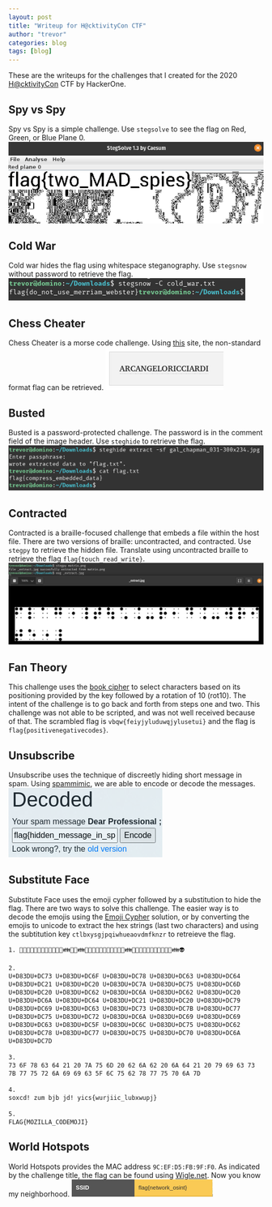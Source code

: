 ```yaml
---
layout: post
title: "Writeup for H@cktivityCon CTF"
author: "trevor"
categories: blog
tags: [blog]
---
```


These are the writeups for the challenges that I created for the 2020 [H@cktivityCon](https://www.hackerone.com/hacktivitycon) CTF by HackerOne.

## Spy vs Spy
Spy vs Spy is a simple challenge. Use `stegsolve` to see the flag on Red, Green, or Blue Plane 0.
![flag_spyvsspy.png](/assets/img/flag_spyvsspy.png "Spy vs Spy")

## Cold War
Cold war hides the flag using whitespace steganography. Use `stegsnow` without password to retrieve the flag.
![flag_coldwar.png](/assets/img/flag_coldwar.png "Cold War")

## Chess Cheater
Chess Cheater is a morse code challenge. Using [this](https://morsecode.world/international/decoder/audio-decoder-adaptive.html) site, the non-standard format flag can be retrieved.
![flag_chesscheater.png](/assets/img/flag_chesscheater.png "Chess Cheater")

## Busted
Busted is a password-protected challenge. The password is in the comment field of the image header. Use `steghide` to retrieve the flag.
![flag_busted.png](/assets/img/flag_busted.png "Busted!")

## Contracted
Contracted is a braille-focused challenge that embeds a file within the host file. There are two versions of braille: uncontracted, and contracted. Use `stegpy` to retrieve the hidden file. Translate using uncontracted braille to retrieve the flag `flag{touch_read_write}`.
![flag_contracted.png](/assets/img/flag_contracted.png "Contracted")

## Fan Theory
This challenge uses the [book cipher](https://en.wikipedia.org/wiki/Book_cipher) to select characters based on its positioning provided by the key followed by a rotation of 10 (rot10). The intent of the challenge is to go back and forth from steps one and two. This challenge was not able to be scripted, and was not well received because of that. The scrambled flag is `vbqw{feiyjyluduwqjylusetui}` and the flag is `flag{positivenegativecodes}`.

## Unsubscribe
Unsubscribe uses the technique of discreetly hiding short message in spam. Using [spammimic](https://www.spammimic.com/decode.cgi), we are able to encode or decode the messages.
![flag_unsubscribe.png](/assets/img/flag_unsubscribe.png "Unsubscribe")

## Substitute Face
Substitute Face uses the emoji cypher followed by a substitution to hide the flag. There are two ways to solve this challenge. The easier way is to decode the emojis using the [Emoji Cypher](https://emoji-cypher.netlify.app/) solution, or by converting the emojis to unicode to extract the hex strings (last two characters) and using the subtitution key `ctlbxysgjpqiwhueaovdmfknzr` to retreieve the flag.

```code
1. 👳👯👸👣👤🐡🐠👺👵👭🐠👢👪👢🐠👪👤🐡🐠👹👩👣👳👻👷👵👲👪👩👩👣👟👬👵👢👸👷👵👰👪👽

2. 
U+D83DU+DC73 U+D83DU+DC6F U+D83DU+DC78 U+D83DU+DC63 U+D83DU+DC64 U+D83DU+DC21 U+D83DU+DC20 U+D83DU+DC7A U+D83DU+DC75 U+D83DU+DC6D U+D83DU+DC20 U+D83DU+DC62 U+D83DU+DC6A U+D83DU+DC62 U+D83DU+DC20 U+D83DU+DC6A U+D83DU+DC64 U+D83DU+DC21 U+D83DU+DC20 U+D83DU+DC79 U+D83DU+DC69 U+D83DU+DC63 U+D83DU+DC73 U+D83DU+DC7B U+D83DU+DC77 U+D83DU+DC75 U+D83DU+DC72 U+D83DU+DC6A U+D83DU+DC69 U+D83DU+DC69 U+D83DU+DC63 U+D83DU+DC5F U+D83DU+DC6C U+D83DU+DC75 U+D83DU+DC62 U+D83DU+DC78 U+D83DU+DC77 U+D83DU+DC75 U+D83DU+DC70 U+D83DU+DC6A U+D83DU+DC7D

3.
73 6F 78 63 64 21 20 7A 75 6D 20 62 6A 62 20 6A 64 21 20 79 69 63 73 7B 77 75 72 6A 69 69 63 5F 6C 75 62 78 77 75 70 6A 7D

4.
soxcd! zum bjb jd! yics{wurjiic_lubxwupj}

5.
FLAG{MOZILLA_CODEMOJI}
```

## World Hotspots
World Hotspots provides the MAC address `9C:EF:D5:FB:9F:F0`. As indicated by the challenge title, the flag can be found using [Wigle.net](https://wigle.net/search#detailSearch?netid=9c%3Aef%3Ad5%3Afb%3A9f%3Af0). Now you know my neighborhood.
![flag_worldhotspots.png](/assets/img/flag_worldhotspots.png "World Hotspots")
